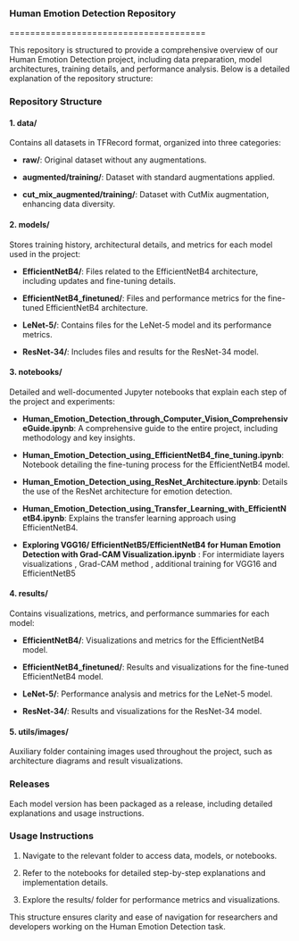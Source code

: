 ### **Human Emotion Detection Repository**

\======================================

This repository is structured to provide a comprehensive overview of our Human Emotion Detection project, including data preparation, model architectures, training details, and performance analysis. Below is a detailed explanation of the repository structure:

### **Repository Structure**

#### **1\. data/**

Contains all datasets in TFRecord format, organized into three categories:

*   **raw/**: Original dataset without any augmentations.
    
*   **augmented/training/**: Dataset with standard augmentations applied.
    
*   **cut\_mix\_augmented/training/**: Dataset with CutMix augmentation, enhancing data diversity.
    

#### **2\. models/**

Stores training history, architectural details, and metrics for each model used in the project:

*   **EfficientNetB4/**: Files related to the EfficientNetB4 architecture, including updates and fine-tuning details.
    
*   **EfficientNetB4\_finetuned/**: Files and performance metrics for the fine-tuned EfficientNetB4 architecture.
    
*   **LeNet-5/**: Contains files for the LeNet-5 model and its performance metrics.
    
*   **ResNet-34/**: Includes files and results for the ResNet-34 model.
    

#### **3\. notebooks/**

Detailed and well-documented Jupyter notebooks that explain each step of the project and experiments:

*   **Human\_Emotion\_Detection\_through\_Computer\_Vision\_ComprehensiveGuide.ipynb**: A comprehensive guide to the entire project, including methodology and key insights.
    
*   **Human\_Emotion\_Detection\_using\_EfficientNetB4\_fine\_tuning.ipynb**: Notebook detailing the fine-tuning process for the EfficientNetB4 model.
    
*   **Human\_Emotion\_Detection\_using\_ResNet\_Architecture.ipynb**: Details the use of the ResNet architecture for emotion detection.
    
*   **Human\_Emotion\_Detection\_using\_Transfer\_Learning\_with\_EfficientNetB4.ipynb**: Explains the transfer learning approach using EfficientNetB4.

*   **Exploring VGG16/ EfficientNetB5/EfficientNetB4 for Human Emotion Detection with Grad-CAM Visualization.ipynb** : For intermidiate layers visualizations , Grad-CAM method , additional training for VGG16 and EfficientNetB5 
    

#### **4\. results/**

Contains visualizations, metrics, and performance summaries for each model:

*   **EfficientNetB4/**: Visualizations and metrics for the EfficientNetB4 model.
    
*   **EfficientNetB4\_finetuned/**: Results and visualizations for the fine-tuned EfficientNetB4 model.
    
*   **LeNet-5/**: Performance analysis and metrics for the LeNet-5 model.
    
*   **ResNet-34/**: Results and visualizations for the ResNet-34 model.
    

#### **5\. utils/images/**

Auxiliary folder containing images used throughout the project, such as architecture diagrams and result visualizations.

### **Releases**

Each model version has been packaged as a release, including detailed explanations and usage instructions.

### **Usage Instructions**

1.  Navigate to the relevant folder to access data, models, or notebooks.
    
2.  Refer to the notebooks for detailed step-by-step explanations and implementation details.
    
3.  Explore the results/ folder for performance metrics and visualizations.
    

This structure ensures clarity and ease of navigation for researchers and developers working on the Human Emotion Detection task.
